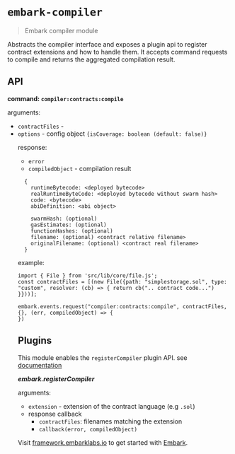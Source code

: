 # `embark-compiler`

> Embark compiler module

Abstracts the compiler interface and exposes a plugin api to register contract
extensions and how to handle them. It accepts command requests to compile and
returns the aggregated compilation result.

## API

**command: `compiler:contracts:compile`**

arguments:

* `contractFiles` - <array of embark File Objects>
* `options` - <object> config object `{isCoverage: boolean (default: false)}`

response:

* `error`
* `compiledObject` - compilation result
```
  {
    runtimeBytecode: <deployed bytecode>
    realRuntimeByteCode: <deployed bytecode without swarm hash>
    code: <bytecode>
    abiDefinition: <abi object>

    swarmHash: (optional)
    gasEstimates: (optional)
    functionHashes: (optional)
    filename: (optional) <contract relative filename>
    originalFilename: (optional) <contract real filename>
  }
```

example:

```
import { File } from 'src/lib/core/file.js';
const contractFiles = [(new File({path: "simplestorage.sol", type: "custom", resolver: (cb) => { return cb(".. contract code...") }}))];

embark.events.request("compiler:contracts:compile", contractFiles, {}, (err, compiledObject) => {
})

```

## Plugins

This module enables the `registerCompiler` plugin API. see [documentation](https://framework.embarklabs.io/docs/plugin_reference.html#embark-registerCompiler-extension-callback-contractFiles-doneCallback)

***embark.registerCompiler***

arguments:

* `extension` - extension of the contract language (e.g `.sol`)
* response callback
  * `contractFiles`: filenames matching the extension
  * `callback(error, compiledObject)`

Visit [framework.embarklabs.io](https://framework.embarklabs.io/) to get started with
[Embark](https://github.com/embarklabs/embark).

